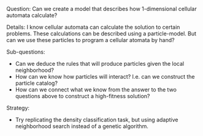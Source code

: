 Question:
  Can we create a model that describes how 1-dimensional cellular automata calculate?

Details:
  I know cellular automata can calculate the solution to certain problems. These calculations can be described using a particle-model. But can we use these particles to program a cellular atomata by hand?

Sub-questions:
  - Can we deduce the rules that will produce particles given the local neighborhood?
  - How can we know how particles will interact? I.e. can we construct the particle catalog?
  - How can we connect what we know from the answer to the two questions above to construct a high-fitness solution?

Strategy:
  - Try replicating the density classification task, but using adaptive neighborhood search instead of a genetic algorithm.

